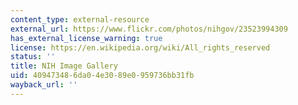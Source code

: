```yaml
---
content_type: external-resource
external_url: https://www.flickr.com/photos/nihgov/23523994309
has_external_license_warning: true
license: https://en.wikipedia.org/wiki/All_rights_reserved
status: ''
title: NIH Image Gallery
uid: 40947348-6da0-4e30-89e0-959736bb31fb
wayback_url: ''
---
```

